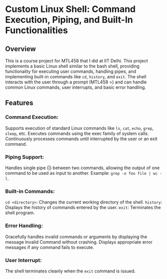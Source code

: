 # Custom Linux Shell: Command Execution, Piping, and Built-In Functionalities

## Overview
This is a course project for MTL458 that I did at IIT Delhi. This project implements a basic Linux shell similar to the bash shell, providing functionality for executing user commands, handling pipes, and implementing built-in commands like `cd`, `history`, and `exit`. The shell interacts with the user through a prompt (MTL458 >) and can handle common Linux commands, user interrupts, and basic error handling.

## Features
### Command Execution:

Supports execution of standard Linux commands like `ls`, `cat`, `echo`, `grep`, `sleep`, etc.
Executes commands using the exec family of system calls.
Continuously processes commands until interrupted by the user or an exit command.

### Piping Support:
Handles single pipe (|) between two commands, allowing the output of one command to be used as input to another.
Example: `grep -o foo file | wc -l`.

### Built-in Commands:
`cd <directory>`: Changes the current working directory of the shell.
`history`: Displays the history of commands entered by the user.
`exit`: Terminates the shell program.

### Error Handling:
Gracefully handles invalid commands or arguments by displaying the message Invalid Command without crashing.
Displays appropriate error messages if any command fails to execute.

### User Interrupt:
The shell terminates cleanly when the `exit` command is issued.
